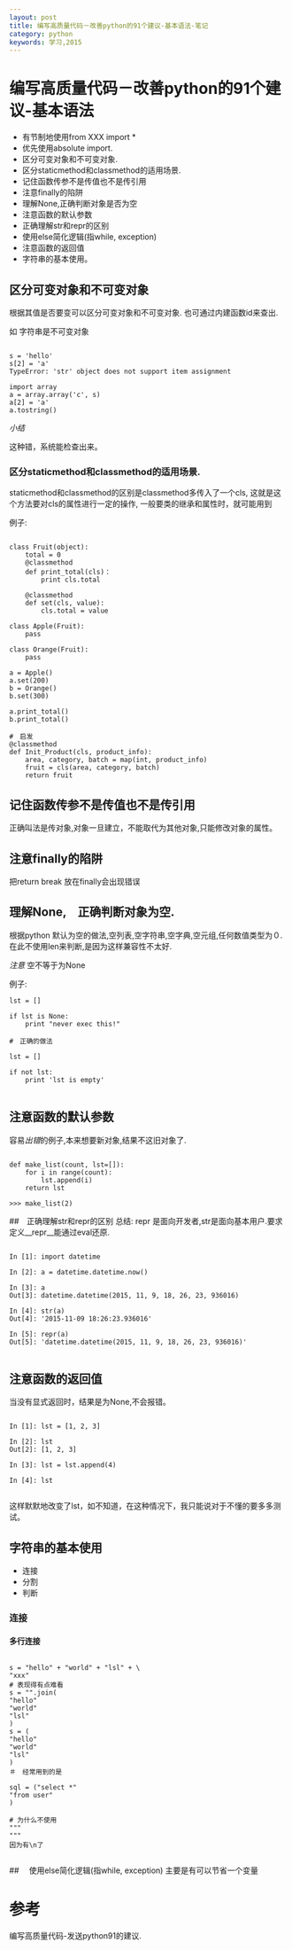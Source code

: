 ```yaml
---
layout: post
title: 编写高质量代码－改善python的91个建议-基本语法-笔记
category: python
keywords: 学习,2015
---
```


# 编写高质量代码－改善python的91个建议-基本语法

+ 有节制地使用from XXX import *
+ 优先使用absolute import.
+ 区分可变对象和不可变对象.
+ 区分staticmethod和classmethod的适用场景.
+ 记住函数传参不是传值也不是传引用
+ 注意finally的陷阱
+ 理解None,正确判断对象是否为空
+ 注意函数的默认参数
+ 正确理解str和repr的区别
+ 使用else简化逻辑(指while, exception)
+ 注意函数的返回值
+ 字符串的基本使用。



## 区分可变对象和不可变对象

根据其值是否要变可以区分可变对象和不可变对象.
也可通过内建函数id来查出.

如 字符串是不可变对象

```

s = 'hello'
s[2] = 'a'
TypeError: 'str' object does not support item assignment

import array
a = array.array('c', s)
a[2] = 'a'
a.tostring()

```

*小结*

这种错，系统能检查出来。

### 区分staticmethod和classmethod的适用场景.

staticmethod和classmethod的区别是classmethod多传入了一个cls,
这就是这个方法要对cls的属性进行一定的操作,
一般要类的继承和属性时，就可能用到

例子:

```

class Fruit(object):
    total = 0
    @classmethod
    def print_total(cls)：
        print cls.total

    @classmethod
    def set(cls, value):
        cls.total = value

class Apple(Fruit):
    pass

class Orange(Fruit):
    pass

a = Apple()
a.set(200)
b = Orange()
b.set(300)

a.print_total()
b.print_total()

#　启发
@classmethod
def Init_Product(cls, product_info):
    area, category, batch = map(int, product_info)
    fruit = cls(area, category, batch)
    return fruit

```

## 记住函数传参不是传值也不是传引用

正确叫法是传对象,对象一旦建立，不能取代为其他对象,只能修改对象的属性。


## 注意finally的陷阱
把return break 放在finally会出现错误


## 理解None,　正确判断对象为空.
根据python 默认为空的做法,空列表,空字符串,空字典,空元组,任何数值类型为０.
在此不使用len来判断,是因为这样兼容性不太好.

*注意*
空不等于为None


例子:

```
lst = []

if lst is None:
    print "never exec this!"

#　正确的做法

lst = []

if not lst:
    print 'lst is empty'


```


## 注意函数的默认参数
容易*出错*的例子,本来想要新对象,结果不这旧对象了.

```

def make_list(count, lst=[]):
    for i in range(count):
        lst.append(i)
    return lst

>>> make_list(2)

```


##　正确理解str和repr的区别
总结: repr 是面向开发者,str是面向基本用户.要求定义__repr__能通过eval还原.

```

In [1]: import datetime

In [2]: a = datetime.datetime.now()

In [3]: a
Out[3]: datetime.datetime(2015, 11, 9, 18, 26, 23, 936016)

In [4]: str(a)
Out[4]: '2015-11-09 18:26:23.936016'

In [5]: repr(a)
Out[5]: 'datetime.datetime(2015, 11, 9, 18, 26, 23, 936016)'


```


## 注意函数的返回值
当没有显式返回时，结果是为None,不会报错。


```

In [1]: lst = [1, 2, 3]

In [2]: lst
Out[2]: [1, 2, 3]

In [3]: lst = lst.append(4)

In [4]: lst


```

这样默默地改变了lst，如不知道，在这种情况下，我只能说对于不懂的要多多测试。


## 字符串的基本使用

+ 连接
+ 分割
+ 判断

### 连接

#### 多行连接

```

s = "hello" + "world" + "lsl" + \
"xxx"
# 表现得有点难看
s = "".join(
"hello"
"world"
"lsl"
)
s = (
"hello"
"world"
"lsl"
)
＃　经常用到的是

sql = ("select *"
"from user"
)

# 为什么不使用
"""
"""
因为有\n了


```






##　 使用else简化逻辑(指while, exception)
主要是有可以节省一个变量


# 参考

编写高质量代码-发送python91的建议.

